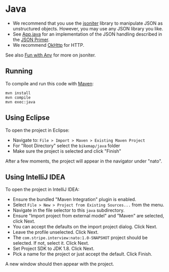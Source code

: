 # Java

* We recommend that you use the [jsoniter] library
  to manipulate JSON as unstructured objects.
  However, you may use any JSON library you like.
* See [App.java] for an implementation of the JSON handling
  described in the [JSON Primer].
* We recommend [OkHttp] for HTTP.

See also [Fun with Any](https://www.sitepoint.com/php-style-json-parsing-in-java-with-jsoniter/#funwithany)
for more on jsoniter.

## Running
To compile and run this code with [Maven]:

```text
mvn install
mvn compile
mvn exec:java
```

## Using Eclipse

To open the project in Eclipse:

- Navigate to: `File > Import > Maven > Existing Maven Project`
- For "Root Directory" select the `bikemap/java` folder
- Make sure the project is selected and click "Finish"

After a few moments, the project will appear in the navigator under "nato".

## Using IntelliJ IDEA

To open the project in IntelliJ IDEA:

- Ensure the bundled "Maven Integration" plugin is enabled.
- Select `File > New > Project from Existing Sources...` from the menu.
- Navigate in the file selector to this `java` subdirectory.
- Ensure "Import project from external model" and "Maven" are selected, click Next.
- You can accept the defaults on the import project dialog. Click Next.
- Leave the profile unselected. Click Next.
- The `com.stripe.interview:nato:1.0-SNAPSHOT` project should be selected. If not, select it. Click Next.
- Set Project SDK to JDK 1.8. Click Next.
- Pick a name for the project or just accept the default. Click Finish.

A new window should then appear with the project.

[jsoniter]: https://jsoniter.com/
[App.java]: ./src/main/java/com/stripe/interview/App.java
[JSON Primer]: ../1-json-primer.md
[OkHttp]: https://square.github.io/okhttp/
[Maven]: https://maven.apache.org/
[Fun with Any]: https://www.sitepoint.com/php-style-json-parsing-in-java-with-jsoniter/#funwithany
